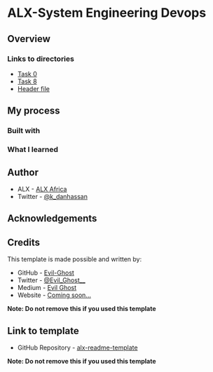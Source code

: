# ALX-System Engineering Devops

## Overview

### Links to directories

 - [Task 0][Task 0]
 - [Task 8][Task 8]
 - [Header file][Header file]


[Task 0]: ./replace-this-with-file-name
[Task 8]: ./replace-this-with-file-name
[Header file]: ./replace-this-with-file-nam

## My process

### Built with


### What I learned


## Author

- ALX - [ALX Africa](https://www.alxafrica.com)
- Twitter - [@k_danhassan](https://twitter.com/k_danhassan)

## Acknowledgements


## Credits

This template is made possible and written by:
- GitHub - [Evil-Ghost](https://github.com/Evil-Ghost)
- Twitter - [@Evil\_Ghost\_\_](https://www.twitter.com/evil_ghost__)
- Medium - [Evil Ghost](https://medium.com/@evilghost)
- Website - [Coming soon...](#)

**Note: Do not remove this if you used this template**

## Link to template

- GitHub Repository - [alx-readme-template](https://github.com/Evil-Ghost/alx-readme-template)

**Note: Do not remove this if you used this template**
